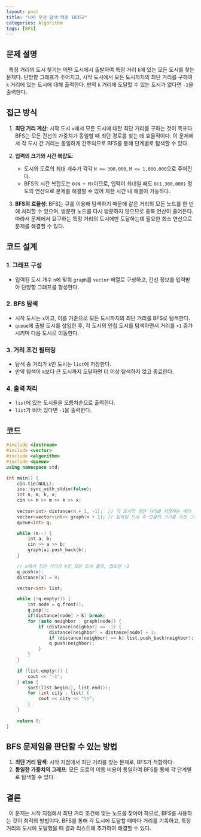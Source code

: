 ```yaml
---
layout: post
title: "너비 우선 탐색:백준 18352"
categories: Algorithm
tags: [BFS]
---
```


## 문제 설명
&ensp;특정 거리의 도시 찾기는 어떤 도시에서 출발하여 특정 거리 `k`에 있는 모든 도시를 찾는 문제다. 단방향 그래프가 주어지고, 시작 도시에서 모든 도시까지의 최단 거리를 구하여 `k` 거리에 있는 도시에 대해 출력한다. 만약 `k` 거리에 도달할 수 있는 도시가 없다면 `-1`을 출력한다.

## 접근 방식
1. **최단 거리 계산**: 시작 도시 `x`에서 모든 도시에 대한 최단 거리를 구하는 것이 목표다. BFS는 모든 간선의 가중치가 동일할 때 최단 경로를 찾는 데 효율적이다. 이 문제에서 각 도시 간 거리는 동일하게 간주되므로 BFS를 통해 단계별로 탐색할 수 있다.

2. **입력의 크기와 시간 복잡도**: 
   - 도시와 도로의 최대 개수가 각각 `N <= 300,000`, `M <= 1,000,000`으로 주어진다.
   - BFS의 시간 복잡도는 `O(N + M)`이므로, 입력이 최대일 때도 `O(1,300,000)` 정도의 연산으로 문제를 해결할 수 있어 제한 시간 내 해결이 가능하다.

3. **BFS의 효율성**: BFS는 큐를 이용해 탐색하기 때문에 같은 거리의 모든 노드를 한 번에 처리할 수 있으며, 방문한 노드를 다시 방문하지 않으므로 중복 연산이 줄어든다. 따라서 문제에서 요구하는 특정 거리의 도시에만 도달하는데 필요한 최소 연산으로 문제를 해결할 수 있다.

## 코드 설계
### 1. 그래프 구성
- 입력된 도시 개수 `n`에 맞춰 `graph`를 `vector` 배열로 구성하고, 간선 정보를 입력받아 단방향 그래프를 형성한다.

### 2. BFS 탐색
- 시작 도시는 `x`이고, 이를 기준으로 모든 도시까지의 최단 거리를 BFS로 탐색한다.
- `queue`에 출발 도시를 삽입한 후, 각 도시의 인접 도시를 탐색하면서 거리를 `+1` 증가시키며 다음 도시로 이동한다.

### 3. 거리 조건 필터링
- 탐색 중 거리가 `k`인 도시는 `list`에 저장한다.
- 만약 탐색이 `k`보다 큰 도시까지 도달하면 더 이상 탐색하지 않고 종료한다.

### 4. 출력 처리
- `list`에 있는 도시들을 오름차순으로 출력한다.
- `list`가 비어 있다면 `-1`을 출력한다.

## 코드

```cpp
#include <iostream>
#include <vector>
#include <algorithm>
#include <queue>
using namespace std;

int main() {
    cin.tie(NULL);
    ios::sync_with_stdio(false);
    int n, m, k, x;
    cin >> n >> m >> k >> x;
    
    vector<int> distance(n + 1, -1);  // 각 도시의 최단 거리를 저장하는 벡터
    vector<vector<int>> graph(n + 1); // 입력된 도시 수 만큼의 크기를 가진 그래프 벡터
    queue<int> q;

    while (m--) {
        int a, b;
        cin >> a >> b;
        graph[a].push_back(b);
    }

    // x에서 최단 거리가 k인 모든 도시 출력, 없으면 -1
    q.push(x);
    distance[x] = 0;

    vector<int> list;

    while (!q.empty()) {
        int node = q.front();
        q.pop();
        if(distance[node] > k) break;
        for (auto neighbor : graph[node]) {
            if (distance[neighbor] == -1) {  
                distance[neighbor] = distance[node] + 1;
                if (distance[neighbor] == k) list.push_back(neighbor);
                q.push(neighbor);
            }
        }
    }

    if (list.empty()) {
        cout << "-1";
    } else {
        sort(list.begin(), list.end());
        for (int city : list) {
            cout << city << "\n";
        }
    }
    
    return 0;
}
```

## BFS 문제임을 판단할 수 있는 방법

1. **최단 거리 탐색**: 시작 지점에서 최단 거리를 찾는 문제로, BFS가 적합하다.
2. **동일한 가중치의 그래프**: 모든 도로의 이동 비용이 동일하여 BFS를 통해 각 단계별로 탐색할 수 있다.

## 결론
&ensp;이 문제는 시작 지점에서 최단 거리 조건에 맞는 노드를 찾아야 하므로, BFS를 사용하는 것이 최적의 방법이다. BFS를 통해 각 도시에 도달할 때마다 거리를 기록하고, 특정 거리의 도시에 도달했을 때 결과 리스트에 추가하여 해결할 수 있다.
